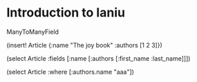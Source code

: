 # Introduction to laniu

ManyToManyField

(insert! Article {:name "The joy book" :authors [1 2 3]})

(select Article :fields [:name [:authors [:first_name :last_name]]])

(select Article :where [:authors.name "aaa"])



